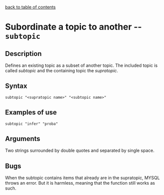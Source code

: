 [back to table of contents](/index.md)
# Subordinate a topic to another -- `subtopic`
## Description
Defines an existing topic as a subset of another topic. The 
included topic is called _subtopic_ and the containing
topic the _supratopic_.
## Syntax
`subtopic "<supratopic name>" "<subtopic name>"`
## Examples of use
```
subtopic "infer" "proba"
```
## Arguments
Two strings surrounded by double quotes and separated by single space.

## Bugs
When the subtopic contains items that already are in the
supratopic, MYSQL throws an error. But it is harmless, 
meaning that the function still works as such.